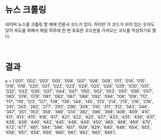 # 뉴스 크롤링
네이버 뉴스를 크롤링 할 때에 언론사 코드가 있다. 하지만 이 코드가 비어 있는 숫자도 있어 속도를 위해서 매일 하루에 한 번 유효한 코드만을 가져오는 코드를 작성하기로 했다.   

&nbsp;

# 결과
a = ['001', '002', '003', '005', '006', '007', '008', '009', '011', '014', '015', '016', '018', '020', '021', '022', '023', '024', '025', '028', '029', '030', '031', '032', '033', '036', '037', '044', '047', '050', '052', '053', '055', '056', '057', '065', '076', '079', '081', '082', '087', '088', '092', '094', '108', '109', '112', '117', '119', '123', '127', '138', '139', '144', '145', '213', '214', '215', '216', '236', '241', '243', '262', '277', '293', '296', '308', '310', '311', '312', '343', '346', '347', '351', '353', '356', '366', '374', '382', '396', '398', '408', '409', '410', '411', '413', '415', '416', '417', '421', '422', '425', '427', '433', '435', '436', '437', '438', '439', '440', '442', '445', '448', '449', '450', '465', '468', '469', '470', '472', '477', '481', '584', '586', '607', '609', '629', '640', '648', '654', '655', '656', '657', '658', '659', '660', '661', '662', '665', '666']
